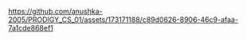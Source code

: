 https://github.com/anushka-2005/PRODIGY_CS_01/assets/173171188/c89d0626-8906-46c9-afaa-7a1cde868ef1

